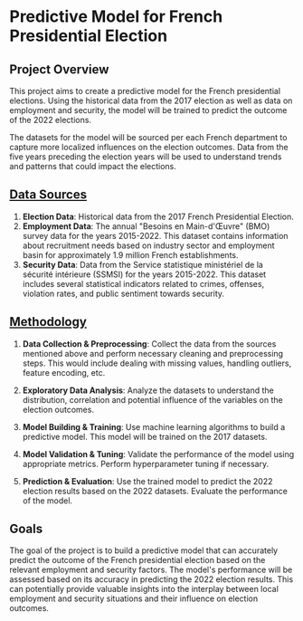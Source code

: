 # Predictive Model for French Presidential Election

## Project Overview

This project aims to create a predictive model for the French presidential elections. Using the historical data from the 2017 election as well as data on employment and security, the model will be trained to predict the outcome of the 2022 elections.

The datasets for the model will be sourced per each French department to capture more localized influences on the election outcomes. Data from the five years preceding the election years will be used to understand trends and patterns that could impact the elections.

## [Data Sources](docs/Datasets)

1. **Election Data**: Historical data from the 2017 French Presidential Election.
2. **Employment Data**: The annual "Besoins en Main-d'Œuvre" (BMO) survey data for the years 2015-2022. This dataset contains information about recruitment needs based on industry sector and employment basin for approximately 1.9 million French establishments.
3. **Security Data**: Data from the Service statistique ministériel de la sécurité intérieure (SSMSI) for the years 2015-2022. This dataset includes several statistical indicators related to crimes, offenses, violation rates, and public sentiment towards security.

## [Methodology](docs/Strategy)

1. **Data Collection & Preprocessing**: Collect the data from the sources mentioned above and perform necessary cleaning and preprocessing steps. This would include dealing with missing values, handling outliers, feature encoding, etc.

2. **Exploratory Data Analysis**: Analyze the datasets to understand the distribution, correlation and potential influence of the variables on the election outcomes.

3. **Model Building & Training**: Use machine learning algorithms to build a predictive model. This model will be trained on the 2017 datasets.

4. **Model Validation & Tuning**: Validate the performance of the model using appropriate metrics. Perform hyperparameter tuning if necessary.

5. **Prediction & Evaluation**: Use the trained model to predict the 2022 election results based on the 2022 datasets. Evaluate the performance of the model.

## Goals

The goal of the project is to build a predictive model that can accurately predict the outcome of the French presidential election based on the relevant employment and security factors. The model's performance will be assessed based on its accuracy in predicting the 2022 election results. This can potentially provide valuable insights into the interplay between local employment and security situations and their influence on election outcomes.